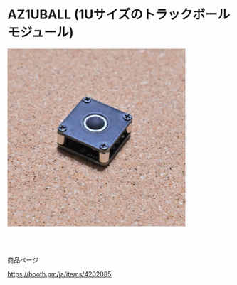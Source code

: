 # AZ1UBALL (1Uサイズのトラックボールモジュール)

<img src="/images/top.jpg" width="400">

<br><br>

商品ページ

https://booth.pm/ja/items/4202085


